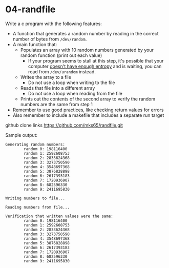 # 04-randfile
Write a c program with the following features:
- A function that generates a random number by reading in the correct number of bytes from `/dev/random`.
- A main function that:
  - Populates an array with 10 random numbers generated by your random function (print out each value)
     - If your program seems to stall at this step, it's possible that your computer [doesn't have enough entropy](https://en.wikipedia.org/wiki//dev/random) and is waiting, you can read from `/dev/urandom` instead.
  - Writes the array to a file
    - Do not use a loop when writing to the file
  - Reads that file into a different array
    - Do not use a loop when reading from the file
  - Prints out the contents of the second array to verify the random numbers are the same from step 1
- Remember to use good practices, like checking return values for errors
- Also remember to include a makefile that includes a separate run target 

github clone links
https://github.com/mks65/randfile.git
 
Sample output:
```
Generating random numbers:
        random 0: 198116400
        random 1: 2592608753
        random 2: 2833624368
        random 3: 3273750590
        random 4: 3548697368
        random 5: 3876828898
        random 6: 2617393183
        random 7: 1720936907
        random 8: 682596330
        random 9: 2411695830

Writing numbers to file...

Reading numbers from file...

Verification that written values were the same:
        random 0: 198116400
        random 1: 2592608753
        random 2: 2833624368
        random 3: 3273750590
        random 4: 3548697368
        random 5: 3876828898
        random 6: 2617393183
        random 7: 1720936907
        random 8: 682596330
        random 9: 2411695830
```
